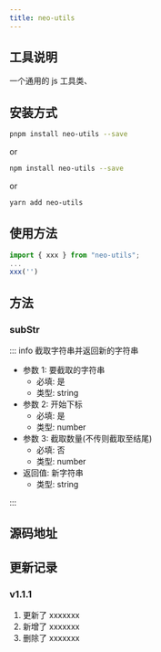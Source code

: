 ```yaml
---
title: neo-utils
---
```


## 工具说明

一个通用的 js 工具类、

## 安装方式

```bash
pnpm install neo-utils --save
```

or

```bash
npm install neo-utils --save
```

or

```bash
yarn add neo-utils
```

## 使用方法

```js
import { xxx } from "neo-utils";
...
xxx('')
```

## 方法

### subStr

::: info 截取字符串并返回新的字符串

- 参数 1: 要截取的字符串
  - 必填: 是
  - 类型: string
- 参数 2: 开始下标
  - 必填: 是
  - 类型: number
- 参数 3: 截取数量(不传则截取至结尾)
  - 必填: 否
  - 类型: number
- 返回值: 新字符串
  - 类型: string

:::

## 源码地址

<Source href="http://www.baidu.com" />

## 更新记录

### v1.1.1

1. 更新了 xxxxxxx
2. 新增了 xxxxxxx
3. 删除了 xxxxxxx

<AuthorTime name="张三" time="2022-12-12"></AuthorTime>
